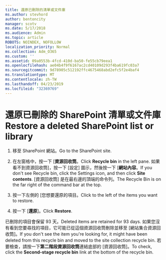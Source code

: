 ```yaml
---
title: 還原已刪除的清單或文件庫
ms.author: stevhord
author: bentoncity
manager: scotv
ms.date: 5/17/2018
ms.audience: Admin
ms.topic: article
ROBOTS: NOINDEX, NOFOLLOW
localization_priority: Normal
ms.collection: Adm_O365
ms.custom: ''
ms.assetid: 09a0553b-4fcd-410d-ba50-fe55cb79eea1
ms.openlocfilehash: ae04b4f9f6167ac2cd40109d293f4ba619fc03a7
ms.sourcegitcommit: 9d78905c512192ffc4675468abd2efc5f2e4baf4
ms.translationtype: MT
ms.contentlocale: zh-TW
ms.lasthandoff: 04/23/2019
ms.locfileid: "32369769"
---
```

# <a name="restore-a-deleted-sharepoint-list-or-library"></a><span data-ttu-id="64568-102">還原已刪除的 SharePoint 清單或文件庫</span><span class="sxs-lookup"><span data-stu-id="64568-102">Restore a deleted SharePoint list or library</span></span>

1. <span data-ttu-id="64568-103">移至 SharePoint 網站。</span><span class="sxs-lookup"><span data-stu-id="64568-103">Go to the SharePoint site.</span></span>
    
2. <span data-ttu-id="64568-104">在左窗格中，按一下 [**資源回收筒**。</span><span class="sxs-lookup"><span data-stu-id="64568-104">Click **Recycle bin** in the left pane.</span></span> <span data-ttu-id="64568-105">如果看不到資源回收筒]，按一下 [設定] 圖示，然後按一下 [**網站內容**。</span><span class="sxs-lookup"><span data-stu-id="64568-105">If you don't see Recycle bin, click the Settings icon, and then click **Site contents**.</span></span> <span data-ttu-id="64568-106">[資源回收筒] 是在最右邊的頂端的命令列。</span><span class="sxs-lookup"><span data-stu-id="64568-106">The Recycle Bin is on the far right of the command bar at the top.</span></span>
    
3. <span data-ttu-id="64568-107">按一下左側的 [您想要還原的項目。</span><span class="sxs-lookup"><span data-stu-id="64568-107">Click to the left of the items you want to restore.</span></span>
    
4. <span data-ttu-id="64568-108">按一下 [**還原**]。</span><span class="sxs-lookup"><span data-stu-id="64568-108">Click **Restore**.</span></span>
    
<span data-ttu-id="64568-109">已刪除的項目會保留 93 天。</span><span class="sxs-lookup"><span data-stu-id="64568-109">Deleted items are retained for 93 days.</span></span> <span data-ttu-id="64568-110">如果您沒有看到您要尋找的項目，它可能已從這個資源回收筒刪除並移至 [網站集合資源回收筒]。</span><span class="sxs-lookup"><span data-stu-id="64568-110">If you don't see the item you're looking for, it might have been deleted from this recycle bin and moved to the site collection recycle bin.</span></span> <span data-ttu-id="64568-111">若要檢查，請按一下**第二階段資源回收筒**連結底部的 [資源回收筒]。</span><span class="sxs-lookup"><span data-stu-id="64568-111">To check, click the **Second-stage recycle bin** link at the bottom of the recycle bin.</span></span> 
  

